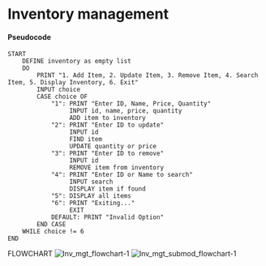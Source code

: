 # Inventory management

#### Pseudocode
```
START
    DEFINE inventory as empty list
    DO
        PRINT "1. Add Item, 2. Update Item, 3. Remove Item, 4. Search Item, 5. Display Inventory, 6. Exit"
        INPUT choice
        CASE choice OF
            "1": PRINT "Enter ID, Name, Price, Quantity"
                 INPUT id, name, price, quantity
                 ADD item to inventory
            "2": PRINT "Enter ID to update"
                 INPUT id
                 FIND item
                 UPDATE quantity or price
            "3": PRINT "Enter ID to remove"
                 INPUT id
                 REMOVE item from inventory
            "4": PRINT "Enter ID or Name to search"
                 INPUT search
                 DISPLAY item if found
            "5": DISPLAY all items
            "6": PRINT "Exiting..."
                 EXIT
            DEFAULT: PRINT "Invalid Option"
        END CASE
    WHILE choice != 6
END
```
FLOWCHART
![Inv_mgt_flowchart-1](https://github.com/user-attachments/assets/cf249776-9875-4f88-a9b2-6e50e8fae57d)
![Inv_mgt_submod_flowchart-1](https://github.com/user-attachments/assets/2e3419f4-3a56-43f0-82cc-f4a6b4065792)

